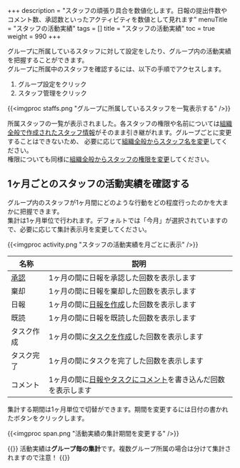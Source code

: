 +++
description = "スタッフの頑張り具合を数値化します。日報の提出件数やコメント数、承認数といったアクティビティを数値として見れます"
menuTitle = "スタッフの活動実績"
tags = []
title = "スタッフの活動実績"
toc = true
weight = 990
+++

グループに所属しているスタッフに対して設定をしたり、グループ内の活動実績を把握することができます。  
グループに所属中のスタッフを確認するには、以下の手順でアクセスします。

1. グループ設定をクリック
1. スタッフ管理をクリック

{{<imgproc staffs.png "グループに所属しているスタッフを一覧表示する" />}}

所属スタッフの一覧が表示されました。各スタッフの権限や名前については[組織全般で作成されたスタッフ情報](/manual/initial-setting/staff/make/)がそのまま引き継がれます。グループごとに変更することはできないため、
必要に応じて[組織全般からスタッフ名を変更](/manual/initial-setting/staff/manage/)してください。  
権限についても同様に[組織全般からスタッフの権限を変更](/manual/initial-setting/staff/)してください。

## 1ヶ月ごとのスタッフの活動実績を確認する

グループ内のスタッフが1ヶ月間にどのような行動をどの程度行ったのかを大まかに把握できます。  
集計は1ヶ月単位で行われます。デフォルトでは「今月」が選択されていますので、必要に応じて集計表示月を変更してください。

{{<imgproc activity.png "スタッフの活動実績を月ごとに表示" />}}

|名称|説明|
|---|---|
|[承認](/manual/read-report/state/)|1ヶ月の間に日報を承認した回数を表示します|
|棄却|1ヶ月の間に日報を棄却した回数を表示します|
|日報|1ヶ月の間に[日報を作成](/manual/write-report/)した回数を表示します|
|既読|1ヶ月の間に日報を既読した回数を表示します|
|タスク作成|1ヶ月の間に[タスクを作成](/manual/task/add/)した回数を表示します|
|タスク完了|1ヶ月の間にタスクを完了した回数を表示します|
|コメント|1ヶ月の間に[日報やタスクにコメント](/manual/read-report/comment/)を書き込んだ回数を表示します|

集計する期間は1ヶ月単位で切替ができます。期間を変更するには日付の書かれたボタンをクリックします。

{{<imgproc span.png "活動実績の集計期間を変更する" />}}

{{<alice pos="right" icon="here">}}
活動実績は**グループ毎の集計**です。複数グループ所属の場合は分けて集計されますので注意！
{{</alice>}}
